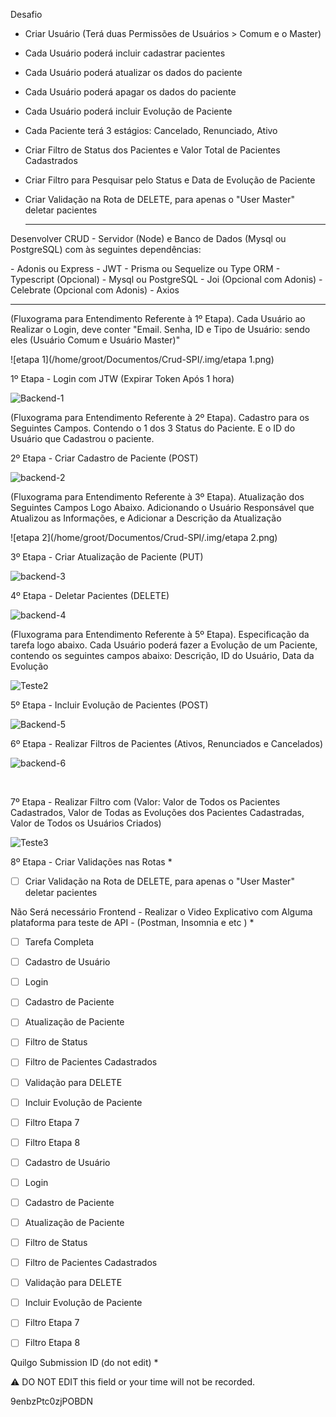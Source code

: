 Desafio
- Criar Usuário (Terá duas Permissões de Usuários > Comum e o Master)

- Cada Usuário poderá incluir cadastrar pacientes

- Cada Usuário poderá atualizar os dados do paciente 

- Cada Usuário poderá apagar os dados do paciente 

- Cada Usuário poderá incluir Evolução de Paciente

- Cada Paciente terá 3 estágios: Cancelado, Renunciado, Ativo

- Criar Filtro de Status dos Pacientes e Valor Total de Pacientes Cadastrados

- Criar Filtro para Pesquisar pelo Status e Data de Evolução de Paciente

- Criar Validação na Rota de DELETE, para apenas o "User Master" deletar pacientes

  -----

  

Desenvolver CRUD - Servidor (Node) e Banco de Dados (Mysql ou PostgreSQL) com às seguintes dependências:

\- Adonis ou Express
\- JWT
\- Prisma ou Sequelize ou Type ORM 
\- Typescript (Opcional)
\- Mysql ou PostgreSQL
\- Joi (Opcional com Adonis)
\- Celebrate (Opcional com Adonis)
\- Axios

-----



(Fluxograma para Entendimento Referente à 1º Etapa). Cada Usuário ao Realizar o Login, deve conter "Email. Senha, ID e Tipo de Usuário: sendo eles (Usuário Comum e Usuário Master)"

![etapa 1](/home/groot/Documentos/Crud-SPI/.img/etapa 1.png)

1º Etapa - Login com JTW (Expirar Token Após 1 hora)

![Backend-1](/home/groot/Documentos/Crud-SPI/.img/Backend-1.png)



(Fluxograma para Entendimento Referente à 2º Etapa). Cadastro para os Seguintes Campos. Contendo o 1 dos 3 Status do Paciente. E o ID do Usuário que Cadastrou o paciente.



2º Etapa - Criar Cadastro de Paciente (POST)



![backend-2](/home/groot/Documentos/Crud-SPI/.img/backend-2.png)



(Fluxograma para Entendimento Referente à 3º Etapa). Atualização dos Seguintes Campos Logo Abaixo. Adicionando o Usuário Responsável que Atualizou as Informações, e Adicionar a Descrição da Atualização

![etapa 2](/home/groot/Documentos/Crud-SPI/.img/etapa 2.png)

3º Etapa - Criar Atualização de Paciente (PUT)



![backend-3](/home/groot/Documentos/Crud-SPI/.img/backend-3.png)



4º Etapa - Deletar Pacientes (DELETE)

![backend-4](/home/groot/Documentos/Crud-SPI/.img/backend-4.png)



(Fluxograma para Entendimento Referente à 5º Etapa). Especificação da tarefa logo abaixo. Cada Usuário poderá fazer a Evolução de um Paciente, contendo os seguintes campos abaixo: Descrição, ID do Usuário, Data da Evolução



![Teste2](/home/groot/Documentos/Crud-SPI/.img/Teste2.jpeg)



5º Etapa - Incluir Evolução de Pacientes (POST)

![Backend-5](/home/groot/Documentos/Crud-SPI/.img/Backend-5.jpeg)

6º Etapa - Realizar Filtros de Pacientes (Ativos, Renunciados e Cancelados)

![backend-6](/home/groot/Documentos/Crud-SPI/.img/backend-6.png)

​	

7º Etapa - Realizar Filtro com (Valor: Valor de Todos os Pacientes Cadastrados, Valor de Todas as Evoluções dos Pacientes Cadastradas, Valor de Todos os Usuários Criados)

![Teste3](/home/groot/Documentos/Crud-SPI/.img/Teste3.jpeg)



8º Etapa - Criar Validações nas Rotas *

- [ ] Criar Validação na Rota de DELETE, para apenas o "User Master" deletar pacientes



Não Será necessário Frontend - Realizar o Video Explicativo com Alguma plataforma para teste de API - (Postman, Insomnia e etc ) *

- [ ] Tarefa Completa

- [ ] Cadastro de Usuário

- [ ] Login

- [ ] Cadastro de Paciente

- [ ] Atualização de Paciente

- [ ] Filtro de Status

- [ ] Filtro de Pacientes Cadastrados

- [ ] Validação para DELETE

- [ ] Incluir Evolução de Paciente

- [ ] Filtro Etapa 7

- [ ] Filtro Etapa 8

- [ ] Cadastro de Usuário

- [ ] Login

- [ ] Cadastro de Paciente

- [ ] Atualização de Paciente

- [ ] Filtro de Status

- [ ] Filtro de Pacientes Cadastrados

- [ ] Validação para DELETE
  
- [ ] Incluir Evolução de Paciente

- [ ] Filtro Etapa 7

- [ ] Filtro Etapa 8

Quilgo Submission ID (do not edit) *

⚠️ DO NOT EDIT this field or your time will not be recorded.

 9enbzPtc0zjPOBDN
